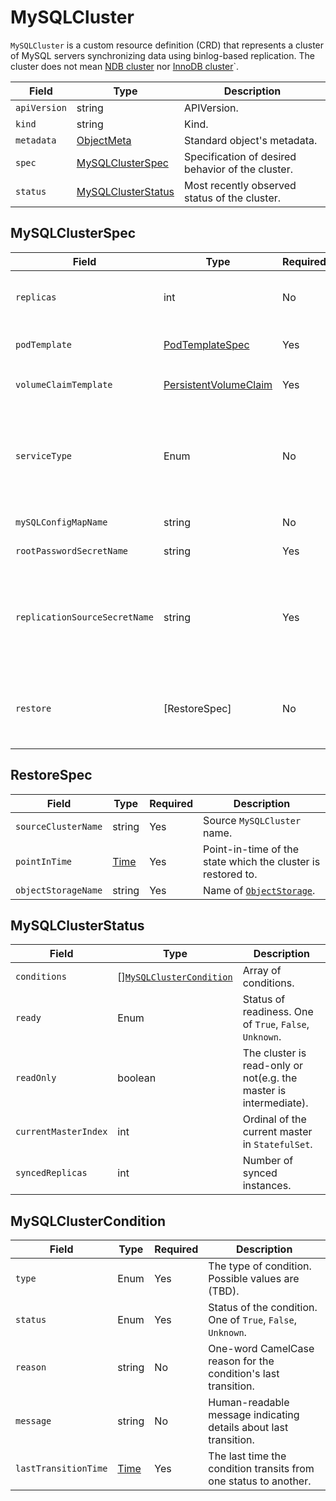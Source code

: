 MySQLCluster
===========

`MySQLCluster` is a custom resource definition (CRD) that represents a cluster of MySQL servers synchronizing data using binlog-based replication.  The cluster does not mean [NDB cluster](https://dev.mysql.com/doc/refman/8.0/en/mysql-cluster.html) nor [InnoDB cluster](https://dev.mysql.com/doc/refman/8.0/en/mysql-innodb-cluster-userguide.html)`.

| Field        | Type                                      | Description                                       |
| ------------ | ----------------------------------------- | ------------------------------------------------- |
| `apiVersion` | string                                    | APIVersion.                                       |
| `kind`       | string                                    | Kind.                                             |
| `metadata`   | [ObjectMeta]                              | Standard object's metadata.                       |
| `spec`       | [MySQLClusterSpec](#MySQLClusterSpec)     | Specification of desired behavior of the cluster. |
| `status`     | [MySQLClusterStatus](#MySQLClusterStatus) | Most recently observed status of the cluster.     |

MySQLClusterSpec
----------------

| Field                         | Type                    | Required | Description                                                                                                                                                           |
| ----------------------------- | ----------------------- | -------- | --------------------------------------------------------------------------------------------------------------------------------------------------------------------- |
| `replicas`                    | int                     | No       | The number of instances. Available values are 1, 3, and 5. Default value is 1.                                                                                        |
| `podTemplate`                 | [PodTemplateSpec]       | Yes      | `Pod` template for MySQL server container.                                                                                                                            |
| `volumeClaimTemplate`         | [PersistentVolumeClaim] | Yes      | `PersistentVolumeClaim` template for MySQL server container.                                                                                                          |
| `serviceType`                 | Enum                    | No       | [Service type][ServiceSpec] of MySQL services. Available values are `ExternalName`, `ClusterIP`, `NodePort`, and `LoadBalancer`.<br/> Default value is `ClusterIP`.   |
| `mySQLConfigMapName`          | string                  | No       | `ConfigMap` name of MySQL config.                                                                                                                                     |
| `rootPasswordSecretName`      | string                  | Yes      | `Secret` name for root user.                                                                                                                                          |
| `replicationSourceSecretName` | string                  | Yes      | `Secret` name which contains replication source info. Keys must appear in [options].<br/> If this field is given, the `MySQLCluster` works as an intermediate master. |
| `restore`                     | [RestoreSpec]           | No       | Spec to perform PiTR from existing cluster. If this field is filled, start restoring. This field is unable to be updated.                                             |

RestoreSpec
-----------

| Field               | Type   | Required | Description                                                  |
| ------------------- | ------ | -------- | ------------------------------------------------------------ |
| `sourceClusterName` | string | Yes      | Source `MySQLCluster` name.                                  |
| `pointInTime`       | [Time] | Yes      | Point-in-time of the state which the cluster is restored to. |
| `objectStorageName` | string | Yes      | Name of [`ObjectStorage`](crd_object_storage.md).            |

MySQLClusterStatus
-------------

| Field                | Type                                                | Description                                                       |
| -------------------- | --------------------------------------------------- | ----------------------------------------------------------------- |
| `conditions`         | [][`MySQLClusterCondition`](#MySQLClusterCondition) | Array of conditions.                                              |
| `ready`              | Enum                                                | Status of readiness. One of `True`, `False`, `Unknown`.           |
| `readOnly`           | boolean                                             | The cluster is read-only or not(e.g. the master is intermediate). |
| `currentMasterIndex` | int                                                 | Ordinal of the current master in `StatefulSet`.                   |
| `syncedReplicas`     | int                                                 | Number of synced instances.                                       |

MySQLClusterCondition
----------------

| Field                | Type   | Required | Description                                                      |
| -------------------- | ------ | -------- | ---------------------------------------------------------------- |
| `type`               | Enum   | Yes      | The type of condition. Possible values are (TBD).                |
| `status`             | Enum   | Yes      | Status of the condition. One of `True`, `False`, `Unknown`.      |
| `reason`             | string | No       | One-word CamelCase reason for the condition's last transition.   |
| `message`            | string | No       | Human-readable message indicating details about last transition. |
| `lastTransitionTime` | [Time] | Yes      | The last time the condition transits from one status to another. |

[ObjectMeta]: https://kubernetes.io/docs/reference/generated/kubernetes-api/v1.17/#objectmeta-v1-meta
[Time]: https://kubernetes.io/docs/reference/generated/kubernetes-api/v1.17/#time-v1-meta
[PersistentVolumeClaim]: https://kubernetes.io/docs/reference/generated/kubernetes-api/v1.17/#persistentvolumeclaim-v1-core
[PodTemplateSpec]: https://kubernetes.io/docs/reference/generated/kubernetes-api/v1.17/#podtemplatespec-v1-core
[ServiceSpec]: https://kubernetes.io/docs/reference/generated/kubernetes-api/v1.17/#servicespec-v1-core
